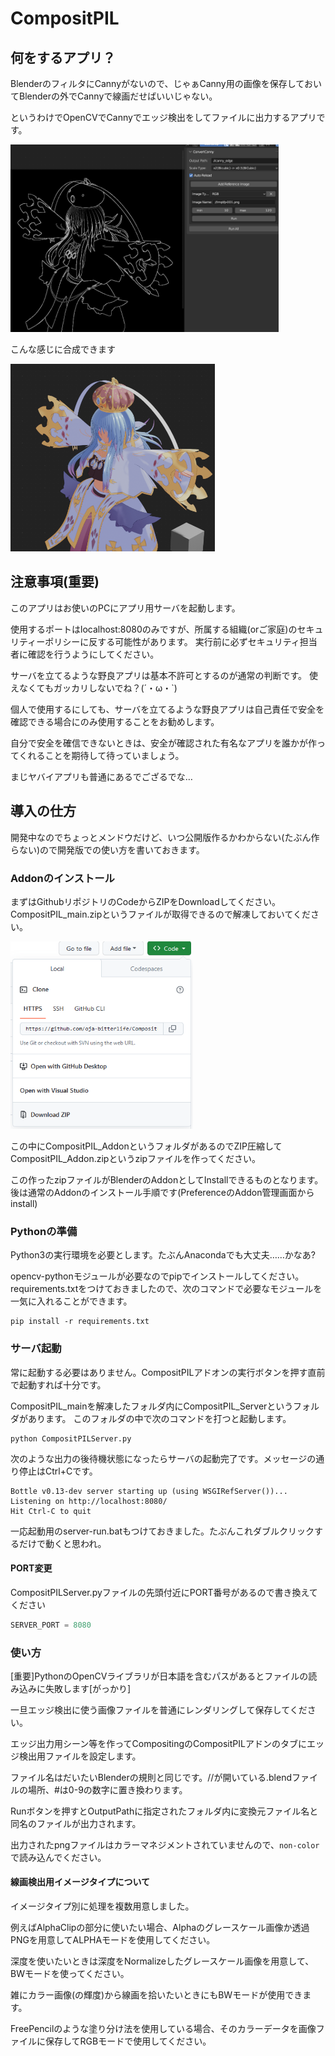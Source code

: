 # CompositPIL
## 何をするアプリ？
BlenderのフィルタにCannyがないので、じゃぁCanny用の画像を保存しておいてBlenderの外でCannyで線画だせばいいじゃない。

というわけでOpenCVでCannyでエッジ検出をしてファイルに出力するアプリです。

<img src="readme_img/senga.png" height="300">

こんな感じに合成できます

<img src="readme_img/ss.png" height="300">


## 注意事項(重要)
このアプリはお使いのPCにアプリ用サーバを起動します。

使用するポートはlocalhost:8080のみですが、所属する組織(orご家庭)のセキュリティーポリシーに反する可能性があります。
実行前に必ずセキュリティ担当者に確認を行うようにしてください。

サーバを立てるような野良アプリは基本不許可とするのが通常の判断です。
使えなくてもガッカリしないでね？(´・ω・`)

個人で使用するにしても、サーバを立てるような野良アプリは自己責任で安全を確認できる場合にのみ使用することをお勧めします。

自分で安全を確信できないときは、安全が確認された有名なアプリを誰かが作ってくれることを期待して待っていましょう。

まじヤバイアプリも普通にあるでござるでな…

## 導入の仕方
開発中なのでちょっとメンドウだけど、いつ公開版作るかわからない(たぶん作らない)ので開発版での使い方を書いておきます。

### Addonのインストール
まずはGithubリポジトリのCodeからZIPをDownloadしてください。CompositPIL_main.zipというファイルが取得できるので解凍しておいてください。

<img src="readme_img/github-code.png" height="300">

この中にCompositPIL_AddonというフォルダがあるのでZIP圧縮してCompositPIL_Addon.zipというzipファイルを作ってください。

この作ったzipファイルがBlenderのAddonとしてInstallできるものとなります。後は通常のAddonのインストール手順です(PreferenceのAddon管理画面からinstall)

### Pythonの準備
Python3の実行環境を必要とします。たぶんAnacondaでも大丈夫……かなあ?

opencv-pythonモジュールが必要なのでpipでインストールしてください。requirements.txtをつけておきましたので、次のコマンドで必要なモジュールを一気に入れることができます。
```shell
pip install -r requirements.txt
```

### サーバ起動
常に起動する必要はありません。CompositPILアドオンの実行ボタンを押す直前で起動すれば十分です。

CompositPIL_mainを解凍したフォルダ内にCompositPIL_Serverというフォルダがあります。
このフォルダの中で次のコマンドを打つと起動します。
```shell
python CompositPILServer.py
```

次のような出力の後待機状態になったらサーバの起動完了です。メッセージの通り停止はCtrl+Cです。

```shell
Bottle v0.13-dev server starting up (using WSGIRefServer())...
Listening on http://localhost:8080/
Hit Ctrl-C to quit
```

一応起動用のserver-run.batもつけておきました。たぶんこれダブルクリックするだけで動くと思われ。

#### PORT変更
CompositPILServer.pyファイルの先頭付近にPORT番号があるので書き換えてください
```python
SERVER_PORT = 8080
```

### 使い方
[重要]PythonのOpenCVライブラリが日本語を含むパスがあるとファイルの読み込みに失敗します[がっかり]

一旦エッジ検出に使う画像ファイルを普通にレンダリングして保存してください。

エッジ出力用シーン等を作ってCompositingのCompositPILアドンのタブにエッジ検出用ファイルを設定します。

ファイル名はだいたいBlenderの規則と同じです。\//が開いている.blendファイルの場所、#は0-9の数字に置き換わります。

Runボタンを押すとOutputPathに指定されたフォルダ内に変換元ファイル名と同名のファイルが出力されます。

出力されたpngファイルはカラーマネジメントされていませんので、`non-color`で読み込んでください。

#### 線画検出用イメージタイプについて
イメージタイプ別に処理を複数用意しました。

例えばAlphaClipの部分に使いたい場合、Alphaのグレースケール画像か透過PNGを用意してALPHAモードを使用してください。

深度を使いたいときは深度をNormalizeしたグレースケール画像を用意して、BWモードを使ってください。

雑にカラー画像(の輝度)から線画を拾いたいときにもBWモードが使用できます。

FreePencilのような塗り分け法を使用している場合、そのカラーデータを画像ファイルに保存してRGBモードで使用してください。

